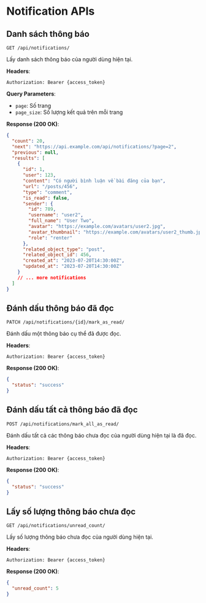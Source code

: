 # Notification APIs

## Danh sách thông báo

```
GET /api/notifications/
```

Lấy danh sách thông báo của người dùng hiện tại.

**Headers**:
```
Authorization: Bearer {access_token}
```

**Query Parameters**:

- `page`: Số trang
- `page_size`: Số lượng kết quả trên mỗi trang

**Response (200 OK)**:

```json
{
  "count": 20,
  "next": "https://api.example.com/api/notifications/?page=2",
  "previous": null,
  "results": [
    {
      "id": 1,
      "user": 123,
      "content": "Có người bình luận về bài đăng của bạn",
      "url": "/posts/456",
      "type": "comment",
      "is_read": false,
      "sender": {
        "id": 789,
        "username": "user2",
        "full_name": "User Two",
        "avatar": "https://example.com/avatars/user2.jpg",
        "avatar_thumbnail": "https://example.com/avatars/user2_thumb.jpg",
        "role": "renter"
      },
      "related_object_type": "post",
      "related_object_id": 456,
      "created_at": "2023-07-20T14:30:00Z",
      "updated_at": "2023-07-20T14:30:00Z"
    }
    // ... more notifications
  ]
}
```

## Đánh dấu thông báo đã đọc

```
PATCH /api/notifications/{id}/mark_as_read/
```

Đánh dấu một thông báo cụ thể đã được đọc.

**Headers**:
```
Authorization: Bearer {access_token}
```

**Response (200 OK)**:

```json
{
  "status": "success"
}
```

## Đánh dấu tất cả thông báo đã đọc

```
POST /api/notifications/mark_all_as_read/
```

Đánh dấu tất cả các thông báo chưa đọc của người dùng hiện tại là đã đọc.

**Headers**:
```
Authorization: Bearer {access_token}
```

**Response (200 OK)**:

```json
{
  "status": "success"
}
```

## Lấy số lượng thông báo chưa đọc

```
GET /api/notifications/unread_count/
```

Lấy số lượng thông báo chưa đọc của người dùng hiện tại.

**Headers**:
```
Authorization: Bearer {access_token}
```

**Response (200 OK)**:

```json
{
  "unread_count": 5
}
```
